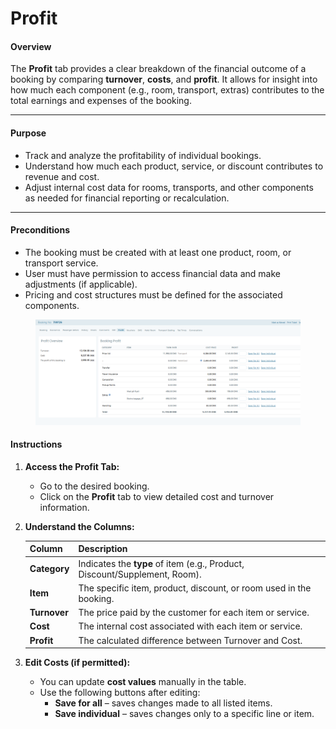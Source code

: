 # Profit

#### **Overview**

The **Profit** tab provides a clear breakdown of the financial outcome of a booking by comparing **turnover**, **costs**, and **profit**. It allows for insight into how much each component (e.g., room, transport, extras) contributes to the total earnings and expenses of the booking.

***

#### **Purpose**

* Track and analyze the profitability of individual bookings.
* Understand how much each product, service, or discount contributes to revenue and cost.
* Adjust internal cost data for rooms, transports, and other components as needed for financial reporting or recalculation.

***

#### **Preconditions**

* The booking must be created with at least one product, room, or transport service.
* User must have permission to access financial data and make adjustments (if applicable).
* Pricing and cost structures must be defined for the associated components.

<figure><img src="../../.gitbook/assets/image (5) (1) (1) (1) (1) (1) (1) (1) (1) (1) (1) (1) (1) (1) (1) (1) (1) (1) (1) (1) (1) (1) (1) (1) (1) (1) (1) (1) (1) (1) (1) (1) (1) (1) (1) (1) (1) (1) (1).png" alt=""><figcaption></figcaption></figure>

#### **Instructions**

1. **Access the Profit Tab:**
   * Go to the desired booking.
   * Click on the **Profit** tab to view detailed cost and turnover information.
2.  **Understand the Columns:**

    | **Column**   | **Description**                                                            |
    | ------------ | -------------------------------------------------------------------------- |
    | **Category** | Indicates the **type** of item (e.g., Product, Discount/Supplement, Room). |
    | **Item**     | The specific item, product, discount, or room used in the booking.         |
    | **Turnover** | The price paid by the customer for each item or service.                   |
    | **Cost**     | The internal cost associated with each item or service.                    |
    | **Profit**   | The calculated difference between Turnover and Cost.                       |
3. **Edit Costs (if permitted):**
   * You can update **cost values** manually in the table.
   * Use the following buttons after editing:
     * **Save for all** – saves changes made to all listed items.
     * **Save individual** – saves changes only to a specific line or item.
